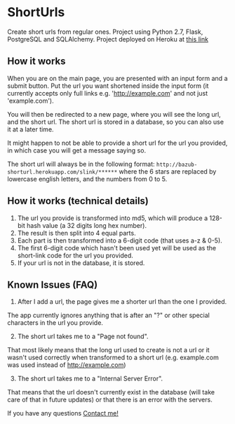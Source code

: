 ShortUrls
=========

Create short urls from regular ones. Project using Python 2.7, Flask, PostgreSQL and SQLAlchemy.
Project deployed on Heroku at <a href="http://bazub-shorturl.herokuapp.com/">this link</a>

How it works
------------

When you are on the main page, you are presented with an input form and a submit button. Put the url you want shortened inside the input form (it currently accepts only full links e.g. 'http://example.com' and not just 'example.com').

You will then be redirected to a new page, where you will see the long url, and the short url. The short url is stored in a database, so you can also use it at a later time.

It might happen to not be able to provide a short url for the url you provided, in which case you will get a message saying so.

The short url will always be in the following format: ```http://bazub-shorturl.herokuapp.com/slink/******``` where the 6 stars are replaced by lowercase english letters, and the numbers from 0 to 5.

How it works (technical details)
------------

1. The url you provide is transformed into md5, which will produce a 128-bit hash value (a 32 digits long hex number). 
2. The result is then split into 4 equal parts.
3. Each part is then transformed into a 6-digit code (that uses a-z & 0-5).
4. The first 6-digit code which hasn't been used yet will be used as the short-link code for the url you provided.
5. If your url is not in the database, it is stored.

Known Issues (FAQ)
-----------

1. After I add a url, the page gives me a shorter url than the one I provided.

  The app currently ignores anything that is after an "?" or other special characters in the url you provide.
  
2. The short url takes me to a "Page not found".
 
  That most likely means that the long url used to create is not a url or it wasn't used correctly when transformed to a short url (e.g. example.com was used instead of http://example.com)

3. The short url takes me to a "Internal Server Error".

  That means that the url doesn't currently exist in the database (will take care of that in future updates) or that there is an error with the servers.

If you have any questions <a href="mailto:bazu_b@yahoo.com">Contact me!</a>